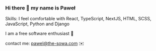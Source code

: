 ### Hi there 👋 my name is Paweł

Skills: I feel comfortable with React, TypeScript, NextJS, HTML, SCSS, JavaScript, Python and Django

I am a free software enthusiast 🐧

contact me: pawel@the-sowa.com ✉️
